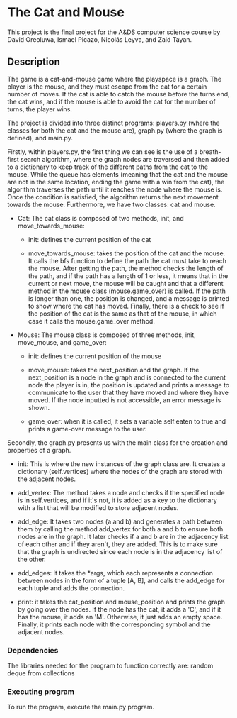 # The Cat and Mouse

This project is the final project for the A&DS computer science course by David Oreoluwa, Ismael Picazo,  Nicolás Leyva, and Zaid Tayan.

## Description

The game is a cat-and-mouse game where the playspace is a graph. The player is the mouse, and they must escape from the cat for a certain number of moves. If the cat is able to catch the mouse before the turns end, the cat wins, and if the mouse is able to avoid the cat for the number of turns, the player wins.

The project is divided into three distinct programs: players.py (where the classes for both the cat and the mouse are), graph.py (where the graph is defined), and main.py.

Firstly, within players.py, the first thing we can see is the use of a breath-first search algorithm, where the graph nodes are traversed and then added to a dictionary to keep track of the different paths from the cat to the mouse. While the queue has elements (meaning that the cat and the mouse are not in the same location, ending the game with a win from the cat), the algorithm traverses the path until it reaches the node where the mouse is. Once the condition is satisfied, the algorithm returns the next movement towards the mouse. Furthermore, we have two classes: cat and mouse.

  - Cat: The cat class is composed of two methods, init, and move_towards_mouse:
    
      - init: defines the current position of the cat
        
      - move_towards_mouse: takes the position of the cat and the mouse. It calls the bfs function to define the path the cat must take to reach the mouse. After getting the path, the method checks the length of the path, and if the path has a length of 1 or less, it means that in the current or next move, the mouse will be caught and that a different method in the mouse class (mouse.game_over) is called. If the path is longer than one, the position is changed, and a message is printed to show where the cat has moved. Finally, there is a check to see if the position of the cat is the same as that of the mouse, in which case it calls the mouse.game_over method.

  - Mouse: The mouse class is composed of three methods, init, move_mouse, and game_over:
    
      - init: defines the current position of the mouse
        
      - move_mouse: takes the next_position and the graph. If the next_position is a node in the graph and is connected to the current node the player is in, the position is updated and prints a message to communicate to the user that they have moved and where they have moved. If the node inputted is not accessible, an error message is shown.
        
      - game_over: when it is called, it sets a variable self.eaten to true and prints a game-over message to the user.

Secondly, the graph.py presents us with the main class for the creation and properties of a graph. 

  - init: This is where the new instances of the graph class are. It creates a dictionary (self.vertices) where the nodes of the graph are stored with the adjacent nodes.
    
  - add_vertex: The method takes a node and checks if the specified node is in self.vertices, and if it's not, it is added as a key to the dictionary with a list that will be modified to store adjacent nodes.
    
  - add_edge: It takes two nodes (a and b) and generates a path between them by calling the method add_vertex for both a and b to ensure both nodes are in the graph. It later checks if a and b are in the adjacency list of each other and if they aren't, they are added. This is to make sure that the graph is undirected since each node is in the adjacency list of the other.
    
  - add_edges: It takes the *args, which each represents a connection between nodes in the form of a tuple [A, B], and calls the add_edge for each tuple and adds the connection.
    
  - print: it takes the cat_position and mouse_position and prints the graph by going over the nodes. If the node has the cat, it adds a 'C', and if it has the mouse, it adds an 'M'. Otherwise, it just adds an empty space. Finally, it prints each node with the corresponding symbol and the adjacent nodes.

### Dependencies
The libraries needed for the program to function correctly are: 
random
deque from collections

### Executing program
To run the program, execute the main.py program.


